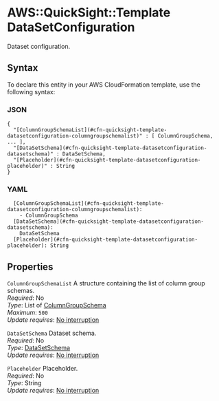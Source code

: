 # AWS::QuickSight::Template DataSetConfiguration<a name="aws-properties-quicksight-template-datasetconfiguration"></a>

Dataset configuration\.

## Syntax<a name="aws-properties-quicksight-template-datasetconfiguration-syntax"></a>

To declare this entity in your AWS CloudFormation template, use the following syntax:

### JSON<a name="aws-properties-quicksight-template-datasetconfiguration-syntax.json"></a>

```
{
  "[ColumnGroupSchemaList](#cfn-quicksight-template-datasetconfiguration-columngroupschemalist)" : [ ColumnGroupSchema, ... ],
  "[DataSetSchema](#cfn-quicksight-template-datasetconfiguration-datasetschema)" : DataSetSchema,
  "[Placeholder](#cfn-quicksight-template-datasetconfiguration-placeholder)" : String
}
```

### YAML<a name="aws-properties-quicksight-template-datasetconfiguration-syntax.yaml"></a>

```
  [ColumnGroupSchemaList](#cfn-quicksight-template-datasetconfiguration-columngroupschemalist):
    - ColumnGroupSchema
  [DataSetSchema](#cfn-quicksight-template-datasetconfiguration-datasetschema):
    DataSetSchema
  [Placeholder](#cfn-quicksight-template-datasetconfiguration-placeholder): String
```

## Properties<a name="aws-properties-quicksight-template-datasetconfiguration-properties"></a>

`ColumnGroupSchemaList` <a name="cfn-quicksight-template-datasetconfiguration-columngroupschemalist"></a>
A structure containing the list of column group schemas\.  
_Required_: No  
_Type_: List of [ColumnGroupSchema](aws-properties-quicksight-template-columngroupschema.md)  
_Maximum_: `500`  
_Update requires_: [No interruption](https://docs.aws.amazon.com/AWSCloudFormation/latest/UserGuide/using-cfn-updating-stacks-update-behaviors.html#update-no-interrupt)

`DataSetSchema` <a name="cfn-quicksight-template-datasetconfiguration-datasetschema"></a>
Dataset schema\.  
_Required_: No  
_Type_: [DataSetSchema](aws-properties-quicksight-template-datasetschema.md)  
_Update requires_: [No interruption](https://docs.aws.amazon.com/AWSCloudFormation/latest/UserGuide/using-cfn-updating-stacks-update-behaviors.html#update-no-interrupt)

`Placeholder` <a name="cfn-quicksight-template-datasetconfiguration-placeholder"></a>
Placeholder\.  
_Required_: No  
_Type_: String  
_Update requires_: [No interruption](https://docs.aws.amazon.com/AWSCloudFormation/latest/UserGuide/using-cfn-updating-stacks-update-behaviors.html#update-no-interrupt)
